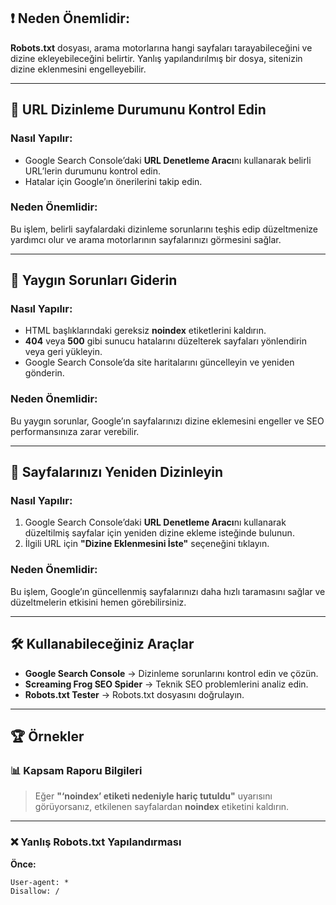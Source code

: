 ## ❗ **Neden Önemlidir:**  
**Robots.txt** dosyası, arama motorlarına hangi sayfaları tarayabileceğini ve dizine ekleyebileceğini belirtir. Yanlış yapılandırılmış bir dosya, sitenizin dizine eklenmesini engelleyebilir.

---

## 🔎 **URL Dizinleme Durumunu Kontrol Edin**  
### **Nasıl Yapılır:**  
- Google Search Console’daki **URL Denetleme Aracı**nı kullanarak belirli URL’lerin durumunu kontrol edin.  
- Hatalar için Google’ın önerilerini takip edin.  

### **Neden Önemlidir:**  
Bu işlem, belirli sayfalardaki dizinleme sorunlarını teşhis edip düzeltmenize yardımcı olur ve arama motorlarının sayfalarınızı görmesini sağlar.

---

## 🚨 **Yaygın Sorunları Giderin**  
### **Nasıl Yapılır:**  
- HTML başlıklarındaki gereksiz **noindex** etiketlerini kaldırın.  
- **404** veya **500** gibi sunucu hatalarını düzelterek sayfaları yönlendirin veya geri yükleyin.  
- Google Search Console’da site haritalarını güncelleyin ve yeniden gönderin.  

### **Neden Önemlidir:**  
Bu yaygın sorunlar, Google’ın sayfalarınızı dizine eklemesini engeller ve SEO performansınıza zarar verebilir.

---

## 🔄 **Sayfalarınızı Yeniden Dizinleyin**  
### **Nasıl Yapılır:**  
1. Google Search Console’daki **URL Denetleme Aracı**nı kullanarak düzeltilmiş sayfalar için yeniden dizine ekleme isteğinde bulunun.  
2. İlgili URL için **"Dizine Eklenmesini İste"** seçeneğini tıklayın.  

### **Neden Önemlidir:**  
Bu işlem, Google’ın güncellenmiş sayfalarınızı daha hızlı taramasını sağlar ve düzeltmelerin etkisini hemen görebilirsiniz.

---

## 🛠️ **Kullanabileceğiniz Araçlar**  
- **Google Search Console** → Dizinleme sorunlarını kontrol edin ve çözün.  
- **Screaming Frog SEO Spider** → Teknik SEO problemlerini analiz edin.  
- **Robots.txt Tester** → Robots.txt dosyasını doğrulayın.  

---

## 🏆 **Örnekler**  
### 📊 **Kapsam Raporu Bilgileri**  
> Eğer **"‘noindex’ etiketi nedeniyle hariç tutuldu"** uyarısını görüyorsanız, etkilenen sayfalardan **noindex** etiketini kaldırın.

---

### ❌ **Yanlış Robots.txt Yapılandırması**  
**Önce:**  
```plaintext
User-agent: *
Disallow: /


